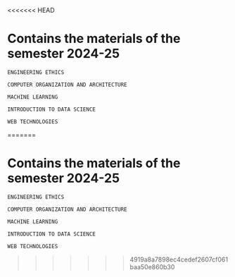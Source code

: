 <<<<<<< HEAD
# Contains the materials of the semester 2024-25

```
ENGINEERING ETHICS
``` 
```
COMPUTER ORGANIZATION AND ARCHITECTURE
```
```
MACHINE LEARNING
```

```
INTRODUCTION TO DATA SCIENCE
```

```
WEB TECHNOLOGIES
```
=======
# Contains the materials of the semester 2024-25

```
ENGINEERING ETHICS
``` 
```
COMPUTER ORGANIZATION AND ARCHITECTURE
```
```
MACHINE LEARNING 
``` 

```
INTRODUCTION TO DATA SCIENCE
```

```
WEB TECHNOLOGIES
```
>>>>>>> 4919a8a7898ec4cedef2607cf061baa50e860b30
